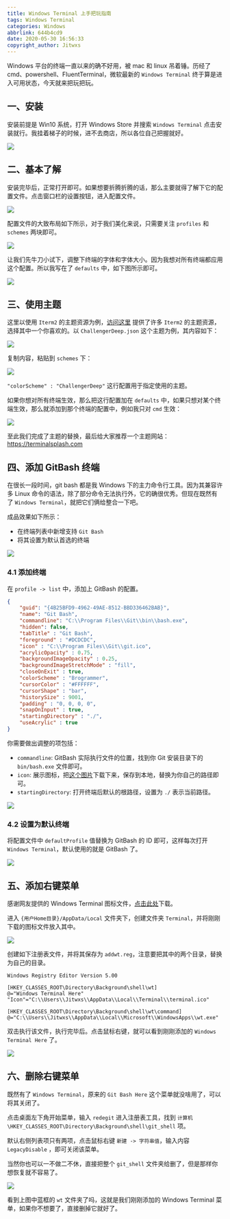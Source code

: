 ```yaml
---
title: Windows Terminal 上手把玩指南
tags: Windows Terminal
categories: Windows
abbrlink: 644b4cd9
date: 2020-05-30 16:56:33
copyright_author: Jitwxs
---
```


Windows 平台的终端一直以来的确不好用，被 mac 和 linux 吊着锤。历经了 cmd、powershell、FluentTerminal，微软最新的 `Windows Terminal` 终于算是进入可用状态，今天就来把玩把玩。

## 一、安装

安装前提是 Win10 系统，打开 Windows Store 并搜索 `Windows Terminal` 点击安装就行。我挂着梯子的时候，进不去商店，所以各位自己把握就好。

![](.https://cdn.jsdelivr.net/gh/jitwxs/cdn/blog/posts/20200530154104103.png)

## 二、基本了解

安装完毕后，正常打开即可。如果想要折腾折腾的话，那么主要就得了解下它的配置文件。点击窗口栏的设置按钮，进入配置文件。

![](.https://cdn.jsdelivr.net/gh/jitwxs/cdn/blog/posts/20200530154431390.png)

配置文件的大致布局如下所示，对于我们美化来说，只需要关注 `profiles` 和 `schemes` 两块即可。

![](.https://cdn.jsdelivr.net/gh/jitwxs/cdn/blog/posts/20200530155138893.png)

让我们先牛刀小试下，调整下终端的字体和字体大小。因为我想对所有终端都应用这个配置。所以我写在了 `defaults` 中，如下图所示即可。

![](https://cdn.jsdelivr.net/gh/jitwxs/cdn/blog/posts/2020053015560247.png)

## 三、使用主题

这里以使用 `Iterm2` 的主题资源为例，[访问这里](https://github.com/mbadolato/iTerm2-Color-Schemes/tree/master/windowsterminal) 提供了许多 `Iterm2` 的主题资源，选择其中一个你喜欢的。以 `ChallengerDeep.json` 这个主题为例，其内容如下：

![](.https://cdn.jsdelivr.net/gh/jitwxs/cdn/blog/posts/20200530160742843.png)

复制内容，粘贴到 `schemes` 下：

![](https://cdn.jsdelivr.net/gh/jitwxs/cdn/blog/posts/20200530161029311.png)

`"colorScheme" : "ChallengerDeep"` 这行配置用于指定使用的主题。

如果你想对所有终端生效，那么把这行配置加在 `defaults` 中，如果只想对某个终端生效，那么就添加到那个终端的配置中，例如我只对 `cmd` 生效：

![](.https://cdn.jsdelivr.net/gh/jitwxs/cdn/blog/posts/20200530161038414.png)

至此我们完成了主题的替换，最后给大家推荐一个主题网站：https://terminalsplash.com

## 四、添加 GitBash 终端

在很长一段时间，git bash 都是我 Windows 下的主力命令行工具。因为其兼容许多 Linux 命令的语法，除了部分命令无法执行外，它的确很优秀。但现在既然有了 `Windows Terminal`，就把它们俩给整合一下吧。

成品效果如下所示：

- 在终端列表中新增支持 `Git Bash`
- 将其设置为默认首选的终端

![](.https://cdn.jsdelivr.net/gh/jitwxs/cdn/blog/posts/2020053016185069.png)

### 4.1 添加终端

在 `profile -> list` 中，添加上 GitBash 的配置。

```JSON
{
    "guid": "{4B25BFD9-4962-49AE-8512-BBD336462BAB}",
    "name": "Git Bash",
    "commandline": "C:\\Program Files\\Git\\bin\\bash.exe",
    "hidden": false,
    "tabTitle" : "Git Bash",
    "foreground" : "#DCDCDC",
    "icon" : "C:\\Program Files\\Git\\git.ico",
    "acrylicOpacity" : 0.75,
    "backgroundImageOpacity" : 0.25,
    "backgroundImageStretchMode" : "fill",
    "closeOnExit" : true,
    "colorScheme" : "Brogrammer",
    "cursorColor" : "#FFFFFF",
    "cursorShape" : "bar",
    "historySize" : 9001,
    "padding" : "0, 0, 0, 0",
    "snapOnInput" : true,
    "startingDirectory" : "./",
    "useAcrylic" : true
}
```

你需要做出调整的项包括：

- `commandline`: GitBash 实际执行文件的位置，找到你 Git 安装目录下的 `bin/bash.exe` 文件即可。
- `icon`: 展示图标，把[这个图片](https://git-scm.com/favicon.ico)下载下来，保存到本地，替换为你自己的路径即可。
- `startingDirectory`: 打开终端后默认的根路径，设置为 `./` 表示当前路径。

![](.https://cdn.jsdelivr.net/gh/jitwxs/cdn/blog/posts/20200530162800525.png)

### 4.2 设置为默认终端

将配置文件中 `defaultProfile` 值替换为 GitBash 的 ID 即可，这样每次打开 ` Windows Terminal`，默认使用的就是 GitBash 了。

![](.https://cdn.jsdelivr.net/gh/jitwxs/cdn/blog/posts/20200530163327513.png)

## 五、添加右键菜单

感谢网友提供的 Windows Terminal 图标文件，[点击此处](https://gitee.com/Jioho/img/raw/master/wsl/terminal.ico)下载。

进入 `{用户Home目录}/AppData/Local` 文件夹下，创建文件夹 `Terminal`，并将刚刚下载的图标文件放入其中。

![](.https://cdn.jsdelivr.net/gh/jitwxs/cdn/blog/posts/20200530164106125.png)

创建如下注册表文件，并将其保存为 `addwt.reg`，注意要把其中的两个目录，替换为自己的目录。

```reg
Windows Registry Editor Version 5.00

[HKEY_CLASSES_ROOT\Directory\Background\shell\wt]
@="Windows Terminal Here"
"Icon"="C:\\Users\\Jitwxs\\AppData\\Local\\Terminal\\terminal.ico"

[HKEY_CLASSES_ROOT\Directory\Background\shell\wt\command]
@="C:\\Users\\Jitwxs\\AppData\\Local\\Microsoft\\WindowsApps\\wt.exe"
```

双击执行该文件，执行完毕后。点击鼠标右键，就可以看到刚刚添加的 `Windows Terminal Here` 了。

![](https://cdn.jsdelivr.net/gh/jitwxs/cdn/blog/posts/20200530164438387.png)

## 六、删除右键菜单

既然有了 `Windows Terminal`，原来的 `Git Bash Here` 这个菜单就没啥用了，可以将其关闭了。

点击桌面左下角开始菜单，输入 `redegit` 进入注册表工具，找到 `计算机\HKEY_CLASSES_ROOT\Directory\Background\shell\git_shell` 项。

默认右侧列表项只有两项，点击鼠标右键 `新建 -> 字符串值`，输入内容 `LegacyDisable` ，即可关闭该菜单。

当然你也可以一不做二不休，直接把整个 `git_shell` 文件夹给删了，但是那样你想恢复就不容易了。

![](.https://cdn.jsdelivr.net/gh/jitwxs/cdn/blog/posts/20200530165013720.png)

看到上图中蓝框的 `wt` 文件夹了吗，这就是我们刚刚添加的 Windows Terminal 菜单，如果你不想要了，直接删掉它就好了。
